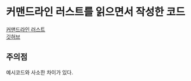 # 커맨드라인 러스트를 읽으면서 작성한 코드

[커맨드라인 러스트](https://product.kyobobook.co.kr/detail/S000213800078)  
[깃허브](https://github.com/chosungmann/command-line-rust-examples)

## 주의점

예시코드와 사소한 차이가 있다.
